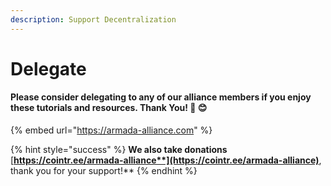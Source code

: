 ```yaml
---
description: Support Decentralization
---
```


# Delegate

#### Please consider delegating to any of our alliance members if you enjoy these tutorials and resources. Thank You! 🙏 😊 

{% embed url="https://armada-alliance.com" %}



{% hint style="success" %}
**We also take donations** [**https://cointr.ee/armada-alliance**](https://cointr.ee/armada-alliance)**, thank you for your support!**
{% endhint %}

